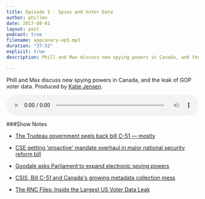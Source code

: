 ```yaml
---
title: Episode 5 - Spies and Voter Data
author: phillmv
date: 2017-08-01
layout: post
podcast: true
filename: appcanary-ep5.mp3
duration: "37:52"
explicit: true
description: Phill and Max discuss new spying powers in Canada, and the leak of GOP voter data

---
```


Phill and Max discuss new spying powers in Canada, and the leak of GOP voter data. Produced by [Katie Jensen](https://twitter.com/katiejensen).

<audio controls preload="metadata" style="width: 100%;">
	<source src="/mp3/appcanary-ep5.mp3" type="audio/mpeg">
	Your browser does not support the audio element.
</audio>

###Show Notes


* [The Trudeau government peels back bill C-51 — mostly](https://news.vice.com/story/the-trudeau-government-peels-back-bill-c-51-mostly)
* [CSE getting 'proactive' mandate overhaul in major national security reform bill](http://ipolitics.ca/2017/06/20/goodale-pitches-panel-of-experts-in-major-national-security-reform-bill/)
* [Goodale asks Parliament to expand electronic spying powers](http://www.nationalobserver.com/2017/06/20/news/goodale-asks-parliament-expand-electronic-spying-powers)
* [CSIS, Bill C-51 and Canada's growing metadata collection mess](http://www.cbc.ca/news/canada/manitoba/canada-csis-metadata-collection-privacy-concerns-bill-c51-1.3798564)

* [The RNC Files: Inside the Largest US Voter Data Leak](https://www.upguard.com/breaches/the-rnc-files)
